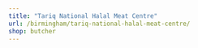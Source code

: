 ```yaml
---
title: "Tariq National Halal Meat Centre"
url: /birmingham/tariq-national-halal-meat-centre/
shop: butcher
---
```

